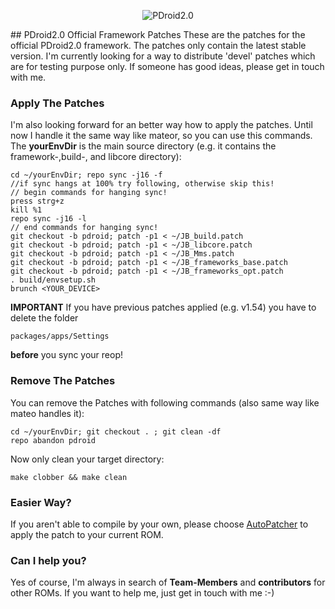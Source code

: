<p align="center">
  <img src="http://www.privilege-car.de/xda/PDroid-banner.png" alt="PDroid2.0"/>
</p>
## PDroid2.0 Official Framework Patches
These are the patches for the official PDroid2.0 framework. The patches only contain the latest stable version. I'm currently looking for a way to distribute 'devel' patches which are for testing purpose only. If someone has good ideas, please get in touch with me.

### Apply The Patches
I'm also looking forward for an better way how to apply the patches. Until now I handle it the same way like mateor, so you can use this commands. The **yourEnvDir** is the main source directory (e.g. it contains the framework-,build-, and libcore directory):
	
    cd ~/yourEnvDir; repo sync -j16 -f 
    //if sync hangs at 100% try following, otherwise skip this!
    // begin commands for hanging sync!
    press strg+z
    kill %1
    repo sync -j16 -l
    // end commands for hanging sync!
	git checkout -b pdroid; patch -p1 < ~/JB_build.patch
	git checkout -b pdroid; patch -p1 < ~/JB_libcore.patch
	git checkout -b pdroid; patch -p1 < ~/JB_Mms.patch
	git checkout -b pdroid; patch -p1 < ~/JB_frameworks_base.patch
	git checkout -b pdroid; patch -p1 < ~/JB_frameworks_opt.patch
	. build/envsetup.sh 
    brunch <YOUR_DEVICE>

**IMPORTANT**
If you have previous patches applied (e.g. v1.54) you have to delete the folder

    packages/apps/Settings
    
**before** you sync your reop!

### Remove The Patches
You can remove the Patches with following commands (also same way like mateo handles it):

	cd ~/yourEnvDir; git checkout . ; git clean -df
	repo abandon pdroid
    
Now only clean your target directory:

	make clobber && make clean
### Easier Way?
If you aren't able to compile by your own, please choose [AutoPatcher](http://forum.xda-developers.com/showthread.php?t=1719408) to apply the patch to your current ROM.

### Can I help you?
Yes of course, I'm always in search of **Team-Members** and **contributors** for other ROMs. If you want to help me, just get in touch with me :-)
